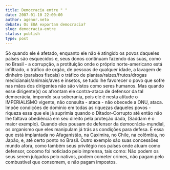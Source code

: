 ```yaml
---
title: Democracia entre " "
date: 2007-01-10 22:00:00
author: agenor.neto
debate: Os EUA exportam democracia?
slug: democracia-entre
status: publish 
type: post
---
```


Só quando ele é afetado, enquanto ele não é atingido os povos daqueles países são esquecidos e, seus donos continuam fazendo das suas, como no Brasil - a corrupção, a protituição onde o próprio norte-americano está infiltrado, o tráfico de orgão, de pessoas de qualquer idade, a lavagem de dinheiro (paraísos fiscais) o tráfico de plantas/raizes/frutos/drogas medicianais/animais/aves e insetos, se tudo lhe favorecer o povo que sofre nas mãos dos dirigentes não são vistos como seres humanos. Mas quando esse dirigente(s) os afrontam ele contra-ataca de defensor da tal democrácia, impondo sua soberania, pois ele é nesta atitude o IMPERIALISMO vigente, não consulta - ataca - não obecede a ONU, ataca. Impõe condições de dominio em todas as riquezas daqueles povos - riqueza essa que ele já suprimia quando o Ditador-Corrupto até então não lhe faltava obediência em seu direito pela proteção dada, (Saddam é o maior exemplo). Quando eles pousam de defensor da democrácia-mundial, os organismo que eles manipulam já trás as condições para defesa. É essa que está implantada no Afaganistão, na Caximira, no Chile, na colômbia, no Japão, e, até certo ponto no Brasil. Outro exemplo são suas concessões mundo afora, como também seus privilégio nos países onde atuam como defensor, cocomo foi noticiado pelo imprensa, tais como: Não podem os seus serem julgados pelo nativos, podem cometer crimes, não pagam pelo combustivel que consomem, e não pagam impostos.
